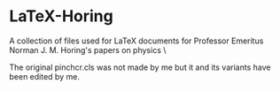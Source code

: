 # LaTeX-Horing
A collection of files used for LaTeX documents for Professor Emeritus Norman J. M. Horing's papers on physics \

The original pinchcr.cls was not made by me but it and its variants have been edited by me.
